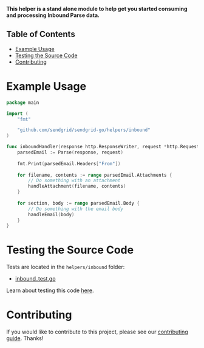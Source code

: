 **This helper is a stand alone module to help get you started consuming and processing Inbound Parse data.**

## Table of Contents

* [Example Usage](#example_usage)
* [Testing the Source Code](#testing)
* [Contributing](#contributing)

<a name="example_usage"></a>
# Example Usage

```go
package main

import (
    "fmt"

    "github.com/sendgrid/sendgrid-go/helpers/inbound"
)

func inboundHandler(response http.ResponseWriter, request *http.Request) {
	parsedEmail := Parse(response, request)
    
	fmt.Print(parsedEmail.Headers["From"])
	
    for filename, contents := range parsedEmail.Attachments {
        // Do something with an attachment
        handleAttachment(filename, contents)
    }
    
    for section, body := range parsedEmail.Body {
        // Do something with the email body
        handleEmail(body)
    }
}
```

<a name="testing"></a>
# Testing the Source Code

Tests are located in the `helpers/inbound` folder:

- [inbound_test.go](https://github.com/sendgrid/sendgrid-go/blob/master/helpers/inbound/inbound_test.go)

Learn about testing this code [here](https://github.com/sendgrid/sendgrid-go/blob/master/CONTRIBUTING.md#testing).

<a name="contributing"></a>
# Contributing

If you would like to contribute to this project, please see our [contributing guide](https://github.com/sendgrid/sendgrid-go/blob/master/CONTRIBUTING.md). Thanks!
